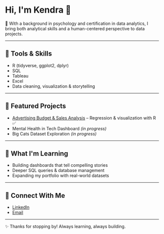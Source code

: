# Hi, I'm Kendra 👋  

🧠 With a background in psychology and certification in data analytics, I bring both analytical skills and a human-centered perspective to data projects.  

---

## 🔧 Tools & Skills  
- R (tidyverse, ggplot2, dplyr)  
- SQL  
- Tableau  
- Excel  
- Data cleaning, visualization & storytelling  

---

## 📂 Featured Projects  
- [Advertising Budget & Sales Analysis](#) – Regression & visualization with R ✅  
- Mental Health in Tech Dashboard *(in progress)*  
- Big Cats Dataset Exploration *(in progress)*  

---

## 🌱 What I'm Learning  
- Building dashboards that tell compelling stories  
- Deeper SQL queries & database management  
- Expanding my portfolio with real-world datasets  

---

## 🤝 Connect With Me  
- [LinkedIn](https://www.linkedin.com/in/kendra-mosholder)  
- [Email](mailto:kendra.m91@outlook.com)  

---

✨ Thanks for stopping by! Always learning, always building. 
